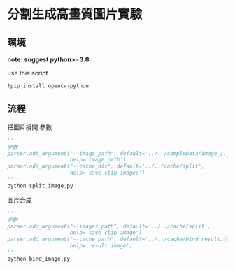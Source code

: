 # 分割生成高畫質圖片實驗

## 環境

**note: suggest python>=3.8**

use this script

```shell
!pip install opencv-python
```

## 流程

把圖片拆開
參數

```python
'''
參數
parser.add_argument("--image_path", default='../../sampleData/image_1.jpg',
                    help='image path')
parser.add_argument("--cache_dir", default='../../cache/split',
                    help='save clip images')
'''
python split_image.py
```

圖片合成

```python
'''
參數
parser.add_argument("--images_path", default='../../cache/split',
                    help='save clip image')
parser.add_argument("--cache_path", default='../../cache/bind_result.jpg',
                    help='result image')
'''
python bind_image.py
```
